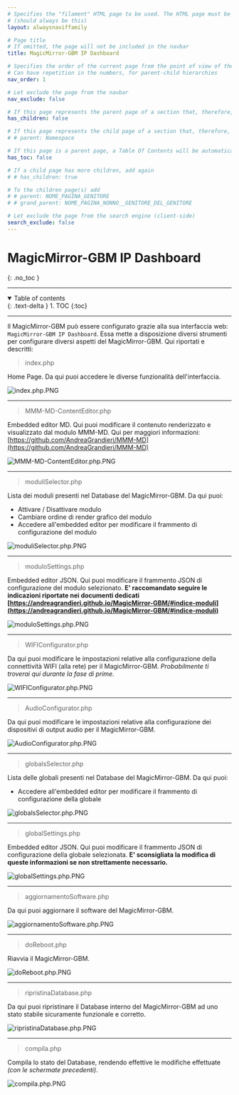 ```yaml
---
# Specifies the "filament" HTML page to be used. The HTML page must be located in the "_layouts" folder.
# (should always be this)
layout: alwaysnaviffamily

# Page title
# If omitted, the page will not be included in the navbar
title: MagicMirror-GBM IP Dashboard

# Specifies the order of the current page from the point of view of the navbar
# Can have repetition in the numbers, for parent-child hierarchies
nav_order: 1

# Let exclude the page from the navbar
nav_exclude: false

# If this page represents the parent page of a section that, therefore, has children, specify it in the following way
has_children: false

# If this page represents the child page of a section that, therefore, has ONE parent page, specify it in the following way
# # parent: Namespace

# If this page is a parent page, a Table Of Contents will be automatically generated containing all related child pages. Use the option below to disable this functionality.
has_toc: false

# If a child page has more children, add again
# # has_children: true

# To the children page(s) add
# # parent: NOME_PAGINA_GENITORE
# # grand_parent: NOME_PAGINA_NONNO__GENITORE_DEL_GENITORE

# Let exclude the page from the search engine (client-side)
search_exclude: false
---
```


# MagicMirror-GBM IP Dashboard
{: .no_toc }

---

<!-- Table of contents -->
<details open markdown="block">
  <summary>
    Table of contents
  </summary>
  {: .text-delta }
1. TOC
{:toc}
</details>

---

Il MagicMirror-GBM può essere configurato grazie alla sua interfaccia web: `MagicMirror-GBM IP Dashboard`.
Essa mette a disposizione diversi strumenti per configurare diversi aspetti del MagicMirror-GBM.
Qui riportati e descritti:

> index.php

Home Page. Da qui puoi accedere le diverse funzionalità dell'interfaccia.

![index.php.PNG](../assets/Overview-GUI/ipdashboard-GUI/index.php.PNG)

---

> MMM-MD-ContentEditor.php

Embedded editor MD. Qui puoi modificare il contenuto renderizzato e visualizzato dal modulo MMM-MD.
Qui per maggiori informazioni: [https://github.com/AndreaGrandieri/MMM-MD](https://github.com/AndreaGrandieri/MMM-MD)

![MMM-MD-ContentEditor.php.PNG](../assets/Overview-GUI/ipdashboard-GUI/MMM-MD-ContentEditor.php.PNG)

---

> moduliSelector.php

Lista dei moduli presenti nel Database del MagicMirror-GBM.
Da qui puoi:

- Attivare / Disattivare modulo
- Cambiare ordine di render grafico del modulo
- Accedere all'embedded editor per modificare il frammento di configurazione del modulo

![moduliSelector.php.PNG](../assets/Overview-GUI/ipdashboard-GUI/moduliSelector.php.PNG)

---

> moduloSettings.php

Embedded editor JSON. Qui puoi modificare il frammento JSON di configurazione del modulo selezionato. __E' raccomandato seguire le indicazioni riportate nei documenti dedicati [https://andreagrandieri.github.io/MagicMirror-GBM/#indice-moduli](https://andreagrandieri.github.io/MagicMirror-GBM/#indice-moduli)__

![moduloSettings.php.PNG](../assets/Overview-GUI/ipdashboard-GUI/moduloSettings.php.PNG)

---

> WIFIConfigurator.php

Da qui puoi modificare le impostazioni relative alla configurazione della connettività WIFI (alla rete) per il MagicMirror-GBM. _Probabilmente ti troverai qui durante la fase di prime._

![WIFIConfigurator.php.PNG](../assets/Overview-GUI/ipdashboard-GUI/WIFIConfigurator.php.PNG)

---

> AudioConfigurator.php

Da qui puoi modificare le impostazioni relative alla configurazione dei dispositivi di output audio per il MagicMirror-GBM.

![AudioConfigurator.php.PNG](../assets/Overview-GUI/ipdashboard-GUI/AudioConfigurator.php.PNG)

---

> globalsSelector.php

Lista delle globali presenti nel Database del MagicMirror-GBM.
Da qui puoi:

- Accedere all'embedded editor per modificare il frammento di configurazione della globale

![globalsSelector.php.PNG](../assets/Overview-GUI/ipdashboard-GUI/globalsSelector.php.PNG)

---

> globalSettings.php

Embedded editor JSON. Qui puoi modificare il frammento JSON di configurazione della globale selezionata. __E' sconsigliata la modifica di queste informazioni se non strettamente necessario.__

![globalSettings.php.PNG](../assets/Overview-GUI/ipdashboard-GUI/globalSettings.php.PNG)

---

> aggiornamentoSoftware.php

Da qui puoi aggiornare il software del MagicMirror-GBM.

![aggiornamentoSoftware.php.PNG](../assets/Overview-GUI/ipdashboard-GUI/aggiornamentoSoftware.php.PNG)

---

> doReboot.php

Riavvia il MagicMirror-GBM.

![doReboot.php.PNG](../assets/Overview-GUI/ipdashboard-GUI/doReboot.php.PNG)

---

> ripristinaDatabase.php

Da qui puoi ripristinare il Database interno del MagicMirror-GBM ad uno stato stabile sicuramente funzionale e corretto.

![ripristinaDatabase.php.PNG](../assets/Overview-GUI/ipdashboard-GUI/ripristinaDatabase.php.PNG)

---

> compila.php

Compila lo stato del Database, rendendo effettive le modifiche effettuate _(con le schermate precedenti)_.

![compila.php.PNG](../assets/Overview-GUI/ipdashboard-GUI/compila.php.PNG)
